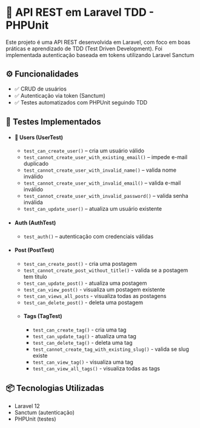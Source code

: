 # 🚀 API REST em Laravel TDD - PHPUnit
Este projeto é uma API REST desenvolvida em Laravel, com foco em boas práticas e aprendizado de TDD (Test Driven Development).
Foi implementada autenticação baseada em tokens utilizando Laravel Sanctum

## ⚙️ Funcionalidades
- ✅ CRUD de usuários
- ✅ Autenticação via token (Sanctum)
- ✅ Testes automatizados com PHPUnit seguindo TDD

## 🧪 Testes Implementados
- #### 👤 Users (UserTest)
  - ```test_can_create_user()``` – cria um usuário válido
  - ```test_cannot_create_user_with_existing_email()``` – impede e-mail duplicado
  - ```test_cannot_create_user_with_invalid_name()``` – valida nome inválido
  - ```test_cannot_create_user_with_invalid_email()``` – valida e-mail inválido
  - ```test_cannot_create_user_with_invalid_password()``` – valida senha inválida
  - ```test_can_update_user()``` – atualiza um usuário existente
- #### Auth (AuthTest)
  - ```test_auth()``` – autenticação com credenciais válidas
- #### Post (PostTest)
  - ```test_can_create_post()``` - cria uma postagem
  - ```test_cannot_create_post_without_title()``` - valida se a postagem tem titulo
  - ```test_can_update_post()``` - atualiza uma postagem
  - ```test_can_view_post()``` - visualiza um postagem existente
  - ```test_can_views_all_posts``` - visualiza todas as postagens
  - ```test_can_delete_post()``` - deleta uma postagem
  - #### Tags (TagTest)
    - ```test_can_create_tag()``` - cria uma tag
    - ```test_can_update_tag()``` - atualiza uma tag
    - ```test_can_delete_tag()``` - deleta uma tag
    - ```test_cannot_create_tag_with_existing_slug()``` - valida se slug existe
    - ```test_can_view_tag()``` - visualiza uma tag
    - ```test_can_view_all_tags()``` - visualiza todas as tags

## 📦 Tecnologias Utilizadas
- Laravel 12
- Sanctum (autenticação)
- PHPUnit (testes)

